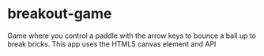 # breakout-game
Game where you control a paddle with the arrow keys to bounce a ball up to break bricks. This app uses the HTML5 canvas element and API
